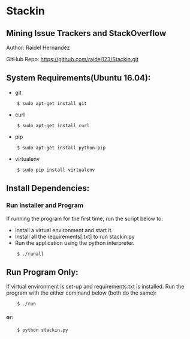 
# Stackin

## Mining Issue Trackers and StackOverflow

Author: Raidel Hernandez

GitHub Repo: https://github.com/raidel123/Stackin.git

## System Requirements(Ubuntu 16.04):
* git
```
    $ sudo apt-get install git
```
* curl
```
    $ sudo apt-get install curl
```
* pip
```
    $ sudo apt-get install python-pip
```
* virtualenv
```
    $ sudo pip install virtualenv
```

## Install Dependencies:

### Run Installer and Program
If running the program for the first time, run the script below to:
* Install a virtual environment and start it.
* Install all the requirements[.txt] to run stackin.py
* Run the application using the python interpreter.

```
    $ ./runall
```

## Run Program Only:

If  virtual environment is set-up and requirements.txt is installed.
Run the program with the either command below (both do the same):  

```
    $ ./run
```

#### or:

```
    $ python stackin.py
```
